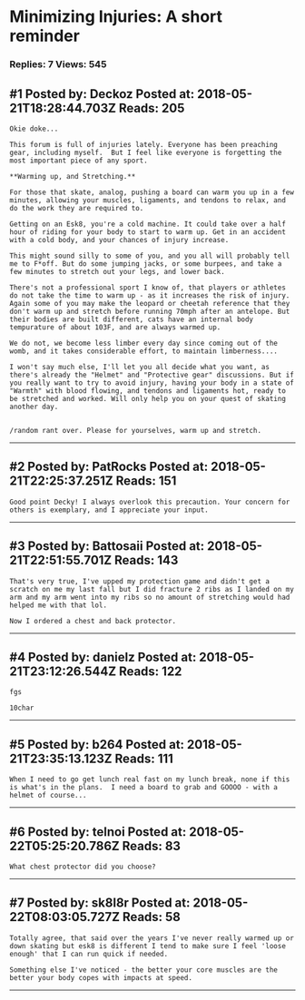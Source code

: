 # Minimizing Injuries: A short reminder

### Replies: 7 Views: 545

## \#1 Posted by: Deckoz Posted at: 2018-05-21T18:28:44.703Z Reads: 205

```
Okie doke...

This forum is full of injuries lately. Everyone has been preaching gear, including myself.  But I feel like everyone is forgetting the most important piece of any sport. 

**Warming up, and Stretching.** 

For those that skate, analog, pushing a board can warm you up in a few minutes, allowing your muscles, ligaments, and tendons to relax, and do the work they are required to.

Getting on an Esk8, you're a cold machine. It could take over a half hour of riding for your body to start to warm up. Get in an accident with a cold body, and your chances of injury increase.

This might sound silly to some of you, and you all will probably tell me to F*off. But do some jumping jacks, or some burpees, and take a few minutes to stretch out your legs, and lower back. 

There's not a professional sport I know of, that players or athletes do not take the time to warm up - as it increases the risk of injury. Again some of you may make the leopard or cheetah reference that they don't warm up and stretch before running 70mph after an antelope. But their bodies are built different, cats have an internal body tempurature of about 103F, and are always warmed up.

We do not, we become less limber every day since coming out of the womb, and it takes considerable effort, to maintain limberness....

I won't say much else, I'll let you all decide what you want, as there's already the "Helmet" and "Protective gear" discussions. But if you really want to try to avoid injury, having your body in a state of "Warmth" with blood flowing, and tendons and ligaments hot, ready to be stretched and worked. Will only help you on your quest of skating another day. 


/random rant over. Please for yourselves, warm up and stretch.
```

---
## \#2 Posted by: PatRocks Posted at: 2018-05-21T22:25:37.251Z Reads: 151

```
Good point Decky! I always overlook this precaution. Your concern for others is exemplary, and I appreciate your input.
```

---
## \#3 Posted by: Battosaii Posted at: 2018-05-21T22:51:55.701Z Reads: 143

```
That's very true, I've upped my protection game and didn't get a scratch on me my last fall but I did fracture 2 ribs as I landed on my arm and my arm went into my ribs so no amount of stretching would had helped me with that lol.

Now I ordered a chest and back protector.
```

---
## \#4 Posted by: danielz Posted at: 2018-05-21T23:12:26.544Z Reads: 122

```
fgs

10char
```

---
## \#5 Posted by: b264 Posted at: 2018-05-21T23:35:13.123Z Reads: 111

```
When I need to go get lunch real fast on my lunch break, none if this is what's in the plans.  I need a board to grab and GOOOO - with a helmet of course...
```

---
## \#6 Posted by: telnoi Posted at: 2018-05-22T05:25:20.786Z Reads: 83

```
What chest protector did you choose?
```

---
## \#7 Posted by: sk8l8r Posted at: 2018-05-22T08:03:05.727Z Reads: 58

```
Totally agree, that said over the years I've never really warmed up or down skating but esk8 is different I tend to make sure I feel 'loose enough' that I can run quick if needed.

Something else I've noticed - the better your core muscles are the better your body copes with impacts at speed.
```

---
